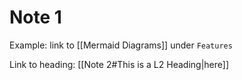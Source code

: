 # Note 1

Example: link to [[Mermaid Diagrams]] under `Features`

Link to heading: [[Note 2#This is a L2 Heading|here]]

